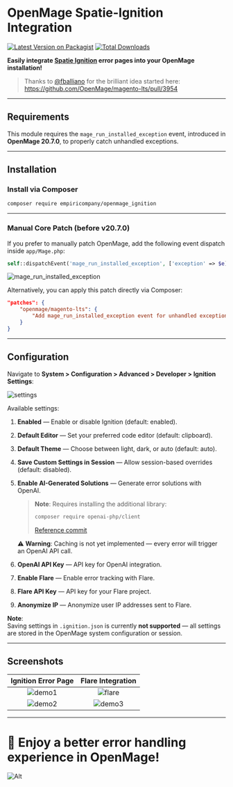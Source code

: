 # OpenMage Spatie-Ignition Integration
[![Latest Version on Packagist](https://img.shields.io/packagist/v/empiricompany/openmage_ignition.svg?style=flat-square)](https://packagist.org/packages/empiricompany/openmage_ignition)
[![Total Downloads](https://img.shields.io/packagist/dt/empiricompany/openmage_ignition.svg?style=flat-square)](https://packagist.org/packages/empiricompany/openmage_ignition)

**Easily integrate [Spatie Ignition](https://github.com/spatie/ignition) error pages into your OpenMage installation!**

> Thanks to [@fballiano](https://github.com/fballiano) for the brilliant idea started here:  
> https://github.com/OpenMage/magento-lts/pull/3954

---

## Requirements
This module requires the `mage_run_installed_exception` event, introduced in **OpenMage 20.7.0**, to properly catch unhandled exceptions.

---

## Installation

### Install via Composer
```bash
composer require empiricompany/openmage_ignition
```

---

### Manual Core Patch (before v20.7.0)
If you prefer to manually patch OpenMage, add the following event dispatch inside `app/Mage.php`:

```php
self::dispatchEvent('mage_run_installed_exception', ['exception' => $e]);
```

![mage_run_installed_exception](https://github.com/empiricompany/openmage_ignition/assets/5071467/27c16ef9-f9ee-4402-a181-570099076db7)

Alternatively, you can apply this patch directly via Composer:

```json
"patches": {
    "openmage/magento-lts": {
        "Add mage_run_installed_exception event for unhandled exceptions (#3613)": "https://github.com/OpenMage/magento-lts/pull/3613.patch"
    }
}
```

---

## Configuration
Navigate to **System > Configuration > Advanced > Developer > Ignition Settings**:

![settings](https://github.com/empiricompany/openmage_ignition/assets/5071467/d101ac76-92c2-40b3-8dcd-67efa9d1779c)

Available settings:

1. **Enabled** — Enable or disable Ignition (default: enabled).
2. **Default Editor** — Set your preferred code editor (default: clipboard).
3. **Default Theme** — Choose between light, dark, or auto (default: auto).
4. **Save Custom Settings in Session** — Allow session-based overrides (default: disabled).
5. **Enable AI-Generated Solutions** — Generate error solutions with OpenAI.

   > **Note**: Requires installing the additional library:  
   > ```bash
   > composer require openai-php/client
   > ```
   > [Reference commit](https://github.com/empiricompany/openmage_ignition/pull/4/files/c5a6f95ccb470190227f807f7d3ca05df4431336#diff-70a2dfcf453f626db44001ac2d126f8d4f665c566c9c69ca0e186fdc56f8491f)

   ⚠️ **Warning**: Caching is not yet implemented — every error will trigger an OpenAI API call.

6. **OpenAI API Key** — API key for OpenAI integration.
7. **Enable Flare** — Enable error tracking with Flare.
8. **Flare API Key** — API key for your Flare project.
9. **Anonymize IP** — Anonymize user IP addresses sent to Flare.

**Note**:  
Saving settings in `.ignition.json` is currently **not supported** — all settings are stored in the OpenMage system configuration or session.

---

## Screenshots

| Ignition Error Page | Flare Integration |
|:-------------------:|:-----------------:|
| ![demo1](https://github.com/empiricompany/openmage_ignition/assets/5071467/f7c18948-de37-4071-b8e7-e185112c89aa) | ![flare](https://github.com/empiricompany/openmage_ignition/assets/5071467/c5399489-7bc0-466b-a0fd-05fb7411780f) |
| ![demo2](https://github.com/empiricompany/openmage_ignition/assets/5071467/7aa46293-4876-4e45-b1fa-d77143d570c0) | ![demo3](https://github.com/empiricompany/openmage_ignition/assets/5071467/44e34638-5de6-406a-abbc-13d882a8f3e4) |

---

# 🚀 Enjoy a better error handling experience in OpenMage!


![Alt](https://repobeats.axiom.co/api/embed/6173c59d6984565c974e9fe3212fae37cd0c9b55.svg "Repobeats analytics image")
